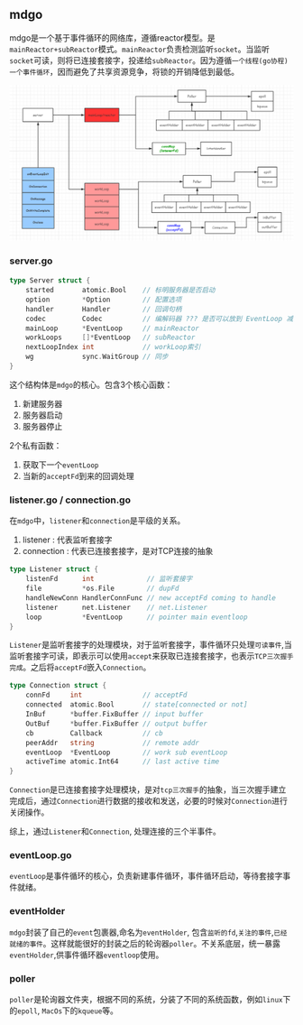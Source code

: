 ## mdgo

mdgo是一个基于事件循环的网络库，遵循reactor模型。是`mainReactor+subReactor`模式。`mainReactor`负责检测监听`socket`。当监听`socket`可读，则将已连接套接字，投递给`subReactor`。因为遵循`一个线程(go协程)一个事件循环`，因而避免了共享资源竞争，将锁的开销降低到最低。

![架构图](./doc/mdgo.png)


### server.go

~~~go
type Server struct {
	started       atomic.Bool    // 标明服务器是否启动
	option        *Option        // 配置选项
	handler       Handler        // 回调句柄
	codec         Codec          // 编解码器 ??? 是否可以放到 EventLoop 减少锁开销
	mainLoop      *EventLoop     // mainReactor
	workLoops     []*EventLoop   // subReactor
	nextLoopIndex int            // workLoop索引
	wg            sync.WaitGroup // 同步
}
~~~
这个结构体是`mdgo`的核心。包含3个核心函数：

1. 新建服务器
2. 服务器启动
3. 服务器停止

2个私有函数：
1. 获取下一个`eventLoop`
2. 当新的`acceptFd`到来的回调处理

### listener.go / connection.go

在`mdgo`中，`listener`和`connection`是平级的关系。

1. listener : 代表监听套接字
2. connection : 代表已连接套接字，是对TCP连接的抽象

~~~go
type Listener struct {
	listenFd      int             // 监听套接字
	file          *os.File        // dupFd
	handleNewConn HandlerConnFunc // new acceptFd coming to handle
	listener      net.Listener    // net.Listener
	loop          *EventLoop      // pointer main eventloop
}
~~~

`Listener`是监听套接字的处理模块，对于监听套接字，事件循环只处理`可读事件`,当监听套接字可读，即表示可以使用`accept`来获取已连接套接字，也表示`TCP三次握手完成`。之后将`acceptFd`嵌入`Connection`。

~~~go
type Connection struct {
	connFd     int               // acceptFd
	connected  atomic.Bool       // state[connected or not]
	InBuf      *buffer.FixBuffer // input buffer
	OutBuf     *buffer.FixBuffer // output buffer
	cb         Callback          // cb
	peerAddr   string            // remote addr
	eventLoop  *EventLoop        // work sub eventLoop
	activeTime atomic.Int64      // last active time
}
~~~

`Connection`是已连接套接字处理模块，是对`tcp三次握手`的抽象，当三次握手建立完成后，通过`Connection`进行数据的接收和发送，必要的时候对`Connection`进行关闭操作。

综上，通过`Listener`和`Connection`, 处理连接的三个半事件。

### eventLoop.go

`eventLoop`是事件循环的核心，负责新建事件循环，事件循环启动，等待套接字事件就绪。  

### eventHolder

`mdgo`封装了自己的`event`包裹器,命名为`eventHolder`, 包含`监听的fd`,`关注的事件`,`已经就绪的事件`。这样就能很好的封装之后的轮询器`poller`。不关系底层，统一暴露`eventHolder`,供事件循环器`eventloop`使用。

### poller

`poller`是轮询器文件夹，根据不同的系统，分装了不同的系统函数，例如`linux`下的`epoll`, `MacOs`下的`kqueue`等。


